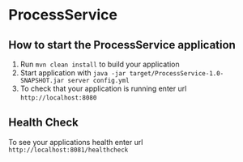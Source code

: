 # ProcessService

How to start the ProcessService application
---

1. Run `mvn clean install` to build your application
1. Start application with `java -jar target/ProcessService-1.0-SNAPSHOT.jar server config.yml`
1. To check that your application is running enter url `http://localhost:8080`

Health Check
---

To see your applications health enter url `http://localhost:8081/healthcheck`
